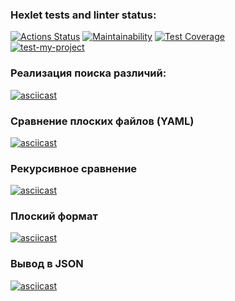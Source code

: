 ### Hexlet tests and linter status:
[![Actions Status](https://github.com/alekseychudinov/python-project-lvl2/workflows/hexlet-check/badge.svg)](https://github.com/alekseychudinov/python-project-lvl2/actions)     [![Maintainability](https://api.codeclimate.com/v1/badges/7b92b30008c33b228c95/maintainability)](https://codeclimate.com/github/alekseychudinov/python-project-lvl2/maintainability)     [![Test Coverage](https://api.codeclimate.com/v1/badges/7b92b30008c33b228c95/test_coverage)](https://codeclimate.com/github/alekseychudinov/python-project-lvl2/test_coverage)  
[![test-my-project](https://github.com/alekseychudinov/python-project-lvl2/actions/workflows/second_project-check.yml/badge.svg)](https://github.com/alekseychudinov/python-project-lvl2/actions/workflows/second_project-check.yml)

### Реализация поиска различий:
[![asciicast](https://asciinema.org/a/4mFjxorafRB34HGLdrmjEE0vy.svg)](https://asciinema.org/a/4mFjxorafRB34HGLdrmjEE0vy)

### Сравнение плоских файлов (YAML)
[![asciicast](https://asciinema.org/a/502786.svg)](https://asciinema.org/a/502786)

### Рекурсивное сравнение
[![asciicast](https://asciinema.org/a/504148.svg)](https://asciinema.org/a/504148)

### Плоский формат
[![asciicast](https://asciinema.org/a/504205.svg)](https://asciinema.org/a/504205)

### Вывод в JSON
[![asciicast](https://asciinema.org/a/504364.svg)](https://asciinema.org/a/504364)
